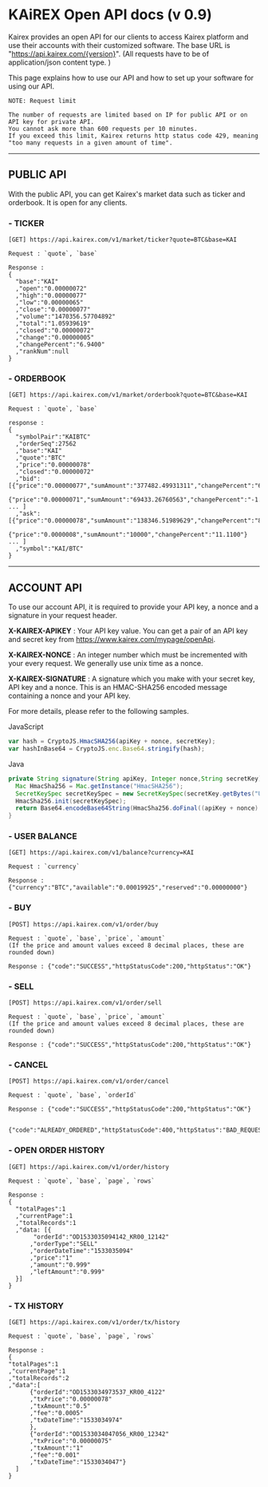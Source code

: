 # KAiREX Open API docs (v 0.9)

Kairex provides an open API for our clients to access Kairex platform and use their accounts with their customized software. The base URL is "https://api.kairex.com/{version}".   (All requests have to be of application/json content type. )

This page explains how to use our API and how to set up your software for using our API. 

```text
NOTE: Request limit

The number of requests are limited based on IP for public API or on API key for private API. 
You cannot ask more than 600 requests per 10 minutes. 
If you exceed this limit, Kairex returns http status code 429, meaning "too many requests in a given amount of time". 
```


***

## PUBLIC API 

With the public API, you can get Kairex's market data such as ticker and orderbook. It is open for any clients. 



### - TICKER 
```text
[GET] https://api.kairex.com/v1/market/ticker?quote=BTC&base=KAI

Request : `quote`, `base` 

Response :          
{
  "base":"KAI"
  ,"open":"0.00000072"
  ,"high":"0.00000077"
  ,"low":"0.00000065"
  ,"close":"0.00000077"
  ,"volume":"1470356.57704892"
  ,"total":"1.05939619"
  ,"closed":"0.00000072"
  ,"change":"0.00000005"
  ,"changePercent":"6.9400"
  ,"rankNum":null
}
```

### - ORDERBOOK 
```text
[GET] https://api.kairex.com/v1/market/orderbook?quote=BTC&base=KAI

Request : `quote`, `base` 

response : 
{
  "symbolPair":"KAIBTC"
  ,"orderSeq":27562
  ,"base":"KAI"
  ,"quote":"BTC"
  ,"price":"0.00000078"
  ,"closed":"0.00000072"
  ,"bid":[{"price":"0.00000077","sumAmount":"377482.49931311","changePercent":"6.9400"},
          {"price":"0.00000071","sumAmount":"69433.26760563","changePercent":"-1.3900"} ... ]
  ,"ask":[{"price":"0.00000078","sumAmount":"138346.51989629","changePercent":"8.3300"},
          {"price":"0.0000008","sumAmount":"10000","changePercent":"11.1100"} ... ]
  ,"symbol":"KAI/BTC"
}
```

***

## ACCOUNT API 

To use our account API, it is required to provide your API key, a nonce and a signature in your request header. 

**X-KAIREX-APIKEY** : Your API key value. You can get a pair of an API key and secret key from https://www.kairex.com/mypage/openApi. 

**X-KAIREX-NONCE** : An integer number which must be incremented with your every request. We generally use unix time as a nonce. 

**X-KAIREX-SIGNATURE** : A signature which you make with your secret key, API key and a nonce. This is an HMAC-SHA256 encoded message containing a nonce and your API key. 


For more details, please refer to the following samples. 



JavaScript
``` js 
var hash = CryptoJS.HmacSHA256(apiKey + nonce, secretKey);
var hashInBase64 = CryptoJS.enc.Base64.stringify(hash);
```


Java
``` java 
private String signature(String apiKey, Integer nonce,String secretKey) throws Exception {
  Mac HmacSha256 = Mac.getInstance("HmacSHA256");
  SecretKeySpec secretKeySpec = new SecretKeySpec(secretKey.getBytes("UTF-8"), "HmacSHA256");
  HmacSha256.init(secretKeySpec);
  return Base64.encodeBase64String(HmacSha256.doFinal((apiKey + nonce).getBytes("UTF-8")));
}
```



### - USER BALANCE 
```text
[GET] https://api.kairex.com/v1/balance?currency=KAI

Request : `currency` 

Response : {"currency":"BTC","available":"0.00019925","reserved":"0.00000000"}
```

### - BUY
```text
[POST] https://api.kairex.com/v1/order/buy

Request : `quote`, `base`, `price`, `amount` 
(If the price and amount values exceed 8 decimal places, these are rounded down)

Response : {"code":"SUCCESS","httpStatusCode":200,"httpStatus":"OK"}
```

### - SELL 
```text
[POST] https://api.kairex.com/v1/order/sell

Request : `quote`, `base`, `price`, `amount`
(If the price and amount values exceed 8 decimal places, these are rounded down)

Response : {"code":"SUCCESS","httpStatusCode":200,"httpStatus":"OK"}
```

### - CANCEL 
```text
[POST] https://api.kairex.com/v1/order/cancel

Request : `quote`, `base`, `orderId`

Response : {"code":"SUCCESS","httpStatusCode":200,"httpStatus":"OK"}

           {"code":"ALREADY_ORDERED","httpStatusCode":400,"httpStatus":"BAD_REQUEST"}
```
### - OPEN ORDER HISTORY
```text
[GET] https://api.kairex.com/v1/order/history

Request : `quote`, `base`, `page`, `rows` 

Response : 
{
  "totalPages":1
  ,"currentPage":1
  ,"totalRecords":1
  ,"data: [{
       "orderId":"OD1533035094142_KR00_12142"
      ,"orderType":"SELL"
      ,"orderDateTime":"1533035094"
      ,"price":"1"
      ,"amount":"0.999"
      ,"leftAmount":"0.999"
  }]
}

```
### - TX HISTORY 
```text
[GET] https://api.kairex.com/v1/order/tx/history

Request : `quote`, `base`, `page`, `rows`

Response : 
{
"totalPages":1
,"currentPage":1
,"totalRecords":2
,"data":[ 
      {"orderId":"OD1533034973537_KR00_4122"
      ,"txPrice":"0.00000078"
      ,"txAmount":"0.5"
      ,"fee":"0.0005"
      ,"txDateTime":"1533034974"
      },
      {"orderId":"OD1533034047056_KR00_12342"
      ,"txPrice":"0.00000075"
      ,"txAmount":"1"
      ,"fee":"0.001"
      ,"txDateTime":"1533034047"}
  ]
}
```
